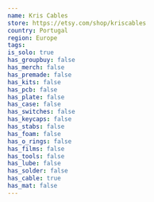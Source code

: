 ```yaml
---
name: Kris Cables
store: https://etsy.com/shop/kriscables
country: Portugal
region: Europe
tags:
is_solo: true
has_groupbuy: false
has_merch: false
has_premade: false
has_kits: false
has_pcb: false
has_plate: false
has_case: false
has_switches: false
has_keycaps: false
has_stabs: false
has_foam: false
has_o_rings: false
has_films: false
has_tools: false
has_lube: false
has_solder: false
has_cable: true
has_mat: false
---
```

